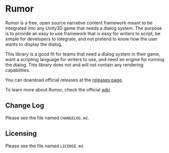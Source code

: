 Rumor
=====
Rumor is a free, open source narrative content framework meant to be integrated
into any Unity3D game that needs a dialog system. The purpose is to provide an
easy to use framework that is easy for writers to script, be simple for
developers to integrate, and not pretend to know how the user wants to display
the dialog.

This library is a good fit for teams that need a dialog system in their game,
want a scripting language for writers to use, and need an engine for running
the dialog. This library does not and will not contain any rendering
capabilities.

You can download official releases at the [releases page](https://github.com/exodrifter/unity-rumor/releases).

To learn more about Rumor, check the official [wiki](https://github.com/exodrifter/unity-rumor/wiki).

Change Log
----------
Please see the file named `CHANGELOG.md`.

Licensing
---------
Please see the file named `LICENSE.md`.

